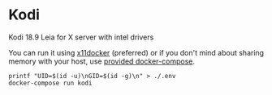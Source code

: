# Kodi 

Kodi 18.9 Leia for X server with intel drivers

You can run it using [x11docker](https://github.com/mviereck/x11docker) (preferred)
or if you don't mind about sharing memory with your host, use [provided docker-compose](https://github.com/benoitvidis/docker-kodi/blob/main/docker-compose.yml).

```
printf "UID=$(id -u)\nGID=$(id -g)\n" > ./.env
docker-compose run kodi
```

